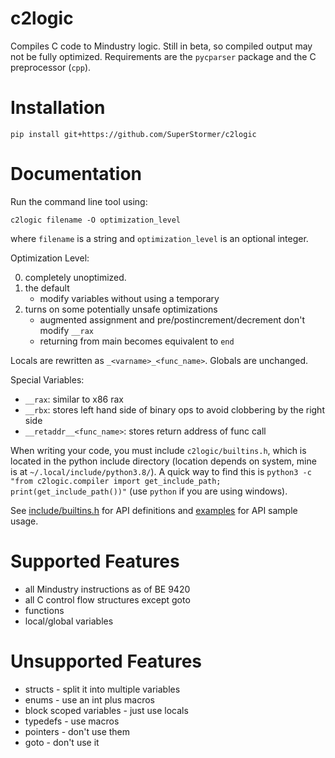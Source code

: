 # c2logic

Compiles C code to Mindustry logic. Still in beta, so compiled output may not be fully optimized. Requirements are the `pycparser` package and the C preprocessor (`cpp`).

# Installation

`pip install git+https://github.com/SuperStormer/c2logic`

# Documentation

Run the command line tool using:

`c2logic filename -O optimization_level`

where `filename` is a string and `optimization_level` is an optional integer.

Optimization Level:

0. completely unoptimized.
1. the default
    - modify variables without using a temporary
2. turns on some potentially unsafe optimizations
    - augmented assignment and pre/postincrement/decrement don't modify `__rax`
    - returning from main becomes equivalent to `end`

Locals are rewritten as `_<varname>_<func_name>`. Globals are unchanged.

Special Variables:

-   `__rax`: similar to x86 rax
-   `__rbx`: stores left hand side of binary ops to avoid clobbering by the right side
-   `__retaddr__<func_name>`: stores return address of func call

When writing your code, you must include `c2logic/builtins.h`, which is located in the python include directory (location depends on system, mine is at `~/.local/include/python3.8/`).
A quick way to find this is `python3 -c "from c2logic.compiler import get_include_path; print(get_include_path())"` (use `python` if you are using windows).

See [include/builtins.h](./include/builtins.h) for API definitions and [examples](./examples) for API sample usage.

# Supported Features

-   all Mindustry instructions as of BE 9420
-   all C control flow structures except goto
-   functions
-   local/global variables

# Unsupported Features

-   structs - split it into multiple variables
-   enums - use an int plus macros
-   block scoped variables - just use locals
-   typedefs - use macros
-   pointers - don't use them
-   goto - don't use it
